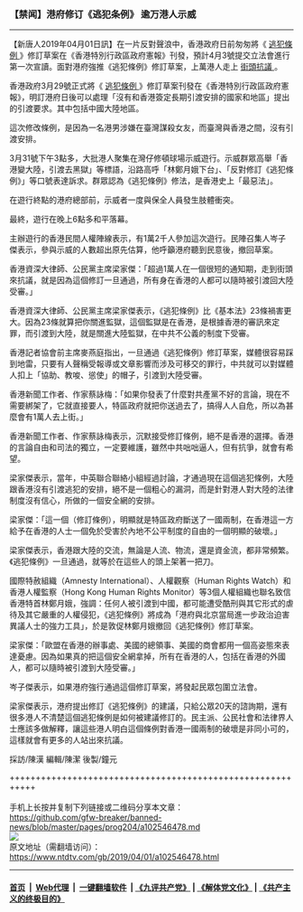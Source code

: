### 【禁闻】港府修订《逃犯条例》 逾万港人示威
------------------------

<div class="post_content" itemprop="articleBody">
 <p>
  【新唐人2019年04月01日訊】在一片反對聲浪中，香港政府日前匆匆將《
  <a href="https://www.ntdtv.com/b5/逃犯條例.htm">
   逃犯條例
  </a>
  》修訂草案在《香港特別行政區政府憲報》刊發，預計4月3號提交立法會進行第一次宣讀。面對港府強推《逃犯條例》修訂草案，上萬港人走上
  <a href="https://www.ntdtv.com/b5/街頭抗議.htm">
   街頭抗議
  </a>
  。
 </p>
 <p>
  香港政府3月29號正式將《
  <a href="https://www.ntdtv.com/b5/逃犯條例.htm">
   逃犯條例
  </a>
  》修訂草案刊發在《香港特別行政區政府憲報》，明訂港府日後可以處理「沒有和香港簽定長期引渡安排的國家和地區」提出的引渡要求。其中包括中國大陸地區。
 </p>
 <p>
  這次修改條例，是因為一名港男涉嫌在臺灣謀殺女友，而臺灣與香港之間，沒有引渡安排。
 </p>
 <p>
  3月31號下午3點多，大批港人聚集在灣仔修頓球場示威遊行。示威群眾高舉「香港變大陸，引渡去黑獄」等標語，沿路高呼「林鄭月娥下台」、「反對修訂《逃犯條例》」等口號表達訴求。群眾認為《逃犯條例》修法，是香港史上「最惡法」。
 </p>
 <p>
  在遊行終點的港府總部前，示威者一度與保全人員發生肢體衝突。
 </p>
 <p>
  最終，遊行在晚上6點多和平落幕。
 </p>
 <p>
  主辦遊行的香港民間人權陣線表示，有1萬2千人參加這次遊行。民陣召集人岑子傑表示，參與示威的人數超出原先估算，他呼籲港府聽到民意後，撤回草案。
 </p>
 <p>
  香港資深大律師、公民黨主席梁家傑：「超過1萬人在一個很短的通知期，走到街頭來抗議，就是因為這個修訂一旦通過，所有身在香港的人都可以隨時被引渡回大陸受審。」
 </p>
 <p>
  香港資深大律師、公民黨主席梁家傑表示，《逃犯條例》比《基本法》23條禍害更大。因為23條就算把你關進監獄，這個監獄是在香港，是根據香港的審訊來定罪，而引渡到大陸，就是關進大陸監獄，在中共不公義的制度下受審。
 </p>
 <p>
  香港記者協會前主席麥燕庭指出，一旦通過《逃犯條例》修訂草案，媒體很容易踩到地雷，只要有人聲稱受報導或文章影響而涉及可移交的罪行，中共就可以對媒體人扣上「協助、教唆、慫使」的帽子，引渡到大陸受審。
 </p>
 <p>
  香港新聞工作者、作家蔡詠梅：「如果你發表了什麼對共產黨不好的言論，現在不需要綁架了，它就直接要人，特區政府就把你送過去了，搞得人人自危，所以為甚麼會有1萬人去上街。」
 </p>
 <p>
  香港新聞工作者、作家蔡詠梅表示，沉默接受修訂條例，絕不是香港的選擇。香港的言論自由和司法的獨立，一定要維護，雖然中共咄咄逼人，但有抗爭，就會有希望。
 </p>
 <p>
  梁家傑表示，當年，中英聯合聯絡小組經過討論，才通過現在這個逃犯條例，大陸跟香港沒有引渡逃犯的安排，絕不是一個粗心的漏洞，而是針對港人對大陸的法律制度沒有信心，所做的一個安全網的安排。
 </p>
 <p>
  梁家傑：「這一個（修訂條例），明顯就是特區政府斷送了一國兩制，在香港這一方給予在香港的人士一個免於受害於內地不公平制度的自由的一個明顯的破壞。」
 </p>
 <p>
  梁家傑表示，香港跟大陸的交流，無論是人流、物流，還是資金流，都非常頻繁。《逃犯條例》一旦通過，就等於在這些人的頭上架著一把刀。
 </p>
 <p>
  國際特赦組織（Amnesty International）、人權觀察（Human Rights Watch）和香港人權監察（Hong Kong Human Rights Monitor）等3個人權組織也聯名致信香港特首林鄭月娥，強調：任何人被引渡到中國，都可能遭受酷刑與其它形式的虐待及其它嚴重的人權侵犯，《逃犯條例》將成為「港府與北京當局進一步政治迫害異議人士的強力工具」，於是敦促林鄭月娥撤回《逃犯條例》修訂草案。
 </p>
 <p>
  梁家傑：「歐盟在香港的辦事處、美國的總領事、美國的商會都用一個高姿態來表達憂慮。因為如果真的把這個安全網拿掉，所有在香港的人，包括在香港的外國人，都可以隨時被引渡到大陸受審。」
 </p>
 <p>
  岑子傑表示，如果港府強行通過這個修訂草案，將發起民眾包圍立法會。
 </p>
 <p>
  梁家傑表示，港府提出修訂《逃犯條例》的建議，只給公眾20天的諮詢期，還有很多港人不清楚這個逃犯條例是如何被建議修訂的。民主派、公民社會和法律界人士應該多做解釋，讓這些港人明白這個條例對香港一國兩制的破壞是非同小可的，這樣就會有更多的人站出來抗議。
 </p>
 <p>
  採訪/陳漢 編輯/陳潔 後製/鐘元
 </p>
 <p>
 </p>
 <div class="single_ad">
 </div>
</div>

+++++++++++++++++++++++++++++++++++++++++++++++++++++++++++<br/><br/>
手机上长按并复制下列链接或二维码分享本文章：<br/>
https://github.com/gfw-breaker/banned-news/blob/master/pages/prog204/a102546478.md <br/>
<a href='https://github.com/gfw-breaker/banned-news/blob/master/pages/prog204/a102546478.md'><img src='https://github.com/gfw-breaker/banned-news/blob/master/pages/prog204/a102546478.md.png'/></a> <br/>
原文地址（需翻墙访问）：https://www.ntdtv.com/gb/2019/04/01/a102546478.html


------------------------
#### [首页](https://github.com/gfw-breaker/banned-news/blob/master/README.md) &nbsp;|&nbsp; [Web代理](https://github.com/labour-camp/helloworld) &nbsp;|&nbsp; [一键翻墙软件](https://github.com/gfw-breaker/nogfw/blob/master/README.md) &nbsp;| [《九评共产党》](https://github.com/gfw-breaker/9ping.md/blob/master/README.md#九评之一评共产党是什么) | [《解体党文化》](https://github.com/gfw-breaker/jtdwh.md/blob/master/README.md) | [《共产主义的终极目的》](https://github.com/gfw-breaker/gczydzjmd.md/blob/master/README.md)

